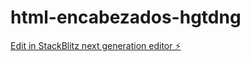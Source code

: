 # html-encabezados-hgtdng

[Edit in StackBlitz next generation editor ⚡️](https://stackblitz.com/~/github.com/YanelisGonzalez/html-encabezados-hgtdng)